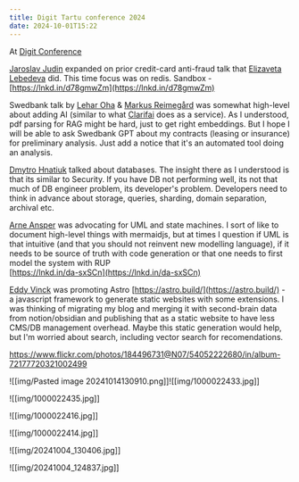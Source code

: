 ```yaml
---
title: Digit Tartu conference 2024
date: 2024-10-01T15:22
---
```


At [Digit Conference](https://www.linkedin.com/company/digitconf/)  
  
[](https://www.linkedin.com/in/ACoAAATpyCYBNvTwrXbpyTzIbbsww6RGFgAqXfs)[Jaroslav Judin](https://www.linkedin.com/in/jaroslavjudin/) expanded on prior credit-card anti-fraud talk that [](https://www.linkedin.com/in/ACoAABOtRMkBl5GVjNulXmUgn5Xp35BRy3kyqx8)[Elizaveta Lebedeva](https://www.linkedin.com/in/elizaveta-lebedeva/) did. This time focus was on redis. Sandbox - [https://lnkd.in/d78gmwZm](https://lnkd.in/d78gmwZm)  
  
Swedbank talk by [](https://www.linkedin.com/in/ACoAAC9rk-cBmz6tHVVW51iOplqkfSCUaBOinAQ)[Lehar Oha](https://www.linkedin.com/in/lehar-oha-8875301a2/) & [](https://www.linkedin.com/in/ACoAAAin2SgB0uwWuZhgFvq0WQoYVN_4UOhjSKg)[Markus Reimegård](https://www.linkedin.com/in/markus-reimeg%C3%A5rd-12077240/) was somewhat high-level about adding AI (similar to what [Clarifai](https://www.linkedin.com/company/clarifai/) does as a service). As I understood, pdf parsing for RAG might be hard, just to get right embeddings. But I hope I will be able to ask Swedbank GPT about my contracts (leasing or insurance) for preliminary analysis. Just add a notice that it's an automated tool doing an analysis.  
  
[](https://www.linkedin.com/in/ACoAAAuBdeYBCCG1ozalq02R1vihAokubt-VyYc)[Dmytro Hnatiuk](https://www.linkedin.com/in/dhnatiuk/) talked about databases. The insight there as I understood is that its similar to Security. If you have DB not performing well, its not that much of DB engineer problem, its developer's problem. Developers need to think in advance about storage, queries, sharding, domain separation, archival etc.  
  
[](https://www.linkedin.com/in/ACoAAADPh0UBL4Tr5XwVo2W1ggVRbQmBrl3SUWs)[Arne Ansper](https://www.linkedin.com/in/arne-ansper/) was advocating for UML and state machines. I sort of like to document high-level things with mermaidjs, but at times I question if UML is that intuitive (and that you should not reinvent new modelling language), if it needs to be source of truth with code generation or that one needs to first model the system with RUP  
[https://lnkd.in/da-sxSCn](https://lnkd.in/da-sxSCn)  
  
[](https://www.linkedin.com/in/ACoAAB4CF88BWmFkjSEw6UcAjqwKreUN9WgoeHo)[Eddy Vinck](https://www.linkedin.com/in/eddyvinck/) was promoting Astro [https://astro.build/](https://astro.build/) - a javascript framework to generate static websites with some extensions. I was thinking of migrating my blog and merging it with second-brain data from notion/obsidian and publishing that as a static website to have less CMS/DB management overhead. Maybe this static generation would help, but I'm worried about search, including vector search for recomendations.


https://www.flickr.com/photos/184496731@N07/54052222680/in/album-72177720321002499

![[img/Pasted image 20241014130910.png]]![[img/1000022433.jpg]]

![[img/1000022435.jpg]]

![[img/1000022416.jpg]]

![[img/1000022414.jpg]]

![[img/20241004_130406.jpg]]

![[img/20241004_124837.jpg]]